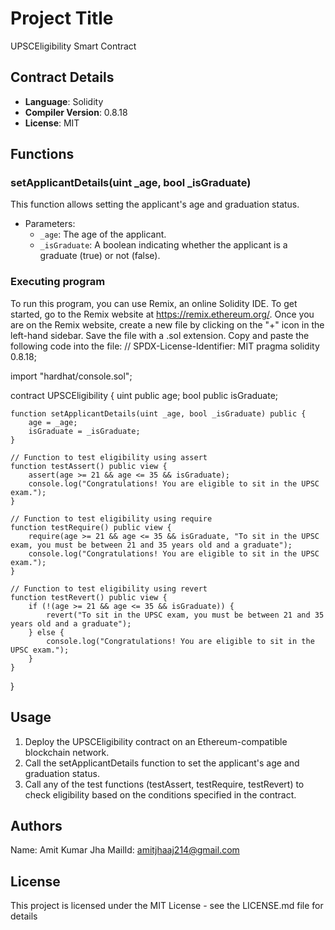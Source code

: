 # Project Title

UPSCEligibility Smart Contract

## Contract Details 

- **Language**: Solidity
- **Compiler Version**: 0.8.18
- **License**: MIT

## Functions
### setApplicantDetails(uint _age, bool _isGraduate)
This function allows setting the applicant's age and graduation status.
- Parameters:
  - `_age`: The age of the applicant.
  - `_isGraduate`: A boolean indicating whether the applicant is a graduate (true) or not (false).



### Executing program

To run this program, you can use Remix, an online Solidity IDE. To get started, go to the Remix website at https://remix.ethereum.org/.
Once you are on the Remix website, create a new file by clicking on the "+" icon in the left-hand sidebar. Save the file with a .sol extension.
Copy and paste the following code into the file:
// SPDX-License-Identifier: MIT
pragma solidity 0.8.18;

import "hardhat/console.sol";

contract UPSCEligibility {
    uint public age;
    bool public isGraduate;

    function setApplicantDetails(uint _age, bool _isGraduate) public {
        age = _age;
        isGraduate = _isGraduate;
    }

    // Function to test eligibility using assert
    function testAssert() public view {
        assert(age >= 21 && age <= 35 && isGraduate);
        console.log("Congratulations! You are eligible to sit in the UPSC exam.");
    }

    // Function to test eligibility using require
    function testRequire() public view {
        require(age >= 21 && age <= 35 && isGraduate, "To sit in the UPSC exam, you must be between 21 and 35 years old and a graduate");
        console.log("Congratulations! You are eligible to sit in the UPSC exam.");
    }

    // Function to test eligibility using revert
    function testRevert() public view {
        if (!(age >= 21 && age <= 35 && isGraduate)) {
            revert("To sit in the UPSC exam, you must be between 21 and 35 years old and a graduate");
        } else {
            console.log("Congratulations! You are eligible to sit in the UPSC exam.");
        }
    }
}


## Usage

1. Deploy the UPSCEligibility contract on an Ethereum-compatible blockchain network.
2. Call the setApplicantDetails function to set the applicant's age and graduation status.
3. Call any of the test functions (testAssert, testRequire, testRevert) to check eligibility based on the conditions specified in the contract.



## Authors

Name: Amit Kumar Jha
MailId: amitjhaaj214@gmail.com


## License
This project is licensed under the MIT License - see the LICENSE.md file for details
